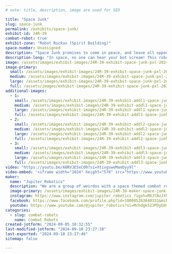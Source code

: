 ```yaml
---
# note: title, description, image are used for SEO

title: "Space Junk"
slug: space-junk
permalink: /exhibits/space-junk/
exhibit-id: 24R-39
combat-robot: true
exhibit-zone: "Robot Ruckus (Spirit Building)"
space-number: Unassigned
description: "Space Junk promises to come in peace, and leave all opponents in pieces!"
description-long: "In space, no one can hear your bot scream! This robot sent Buzz Lightyear to infinity and beyond, and he’ll do the same to you! Tighten your asteroid belts and prepare for………Space Junk!!!"
image: /assets/images/exhibit-images/24R-39-exhibit-space-junk-pxl-20240904-235549610-large.jpg
image-primary: 
  small: /assets/images/exhibit-images/24R-39-exhibit-space-junk-pxl-20240904-235549610-small.jpg
  medium: /assets/images/exhibit-images/24R-39-exhibit-space-junk-pxl-20240904-235549610-medium.jpg
  large: /assets/images/exhibit-images/24R-39-exhibit-space-junk-pxl-20240904-235549610-large.jpg
  full: /assets/images/exhibit-images/24R-39-exhibit-space-junk-pxl-20240904-235549610-full.jpg
additional-images: 
  - 1:
    small: /assets/images/exhibit-images/24R-39-exhibit-addl1-space-junk-dsc00133-small.jpeg
    medium: /assets/images/exhibit-images/24R-39-exhibit-addl1-space-junk-dsc00133-medium.jpeg
    large: /assets/images/exhibit-images/24R-39-exhibit-addl1-space-junk-dsc00133-large.jpeg
    full: /assets/images/exhibit-images/24R-39-exhibit-addl1-space-junk-dsc00133-full.jpeg
  - 2:
    small: /assets/images/exhibit-images/24R-39-exhibit-addl2-space-junk-fb-img-1717983892019-small.jpg
    medium: /assets/images/exhibit-images/24R-39-exhibit-addl2-space-junk-fb-img-1717983892019-medium.jpg
    large: /assets/images/exhibit-images/24R-39-exhibit-addl2-space-junk-fb-img-1717983892019-large.jpg
    full: /assets/images/exhibit-images/24R-39-exhibit-addl2-space-junk-fb-img-1717983892019-full.jpg
  - 3:
    small: /assets/images/exhibit-images/24R-39-exhibit-addl3-space-junk-pxl-20240608-105703269-small.jpg
    medium: /assets/images/exhibit-images/24R-39-exhibit-addl3-space-junk-pxl-20240608-105703269-medium.jpg
    large: /assets/images/exhibit-images/24R-39-exhibit-addl3-space-junk-pxl-20240608-105703269-large.jpg
    full: /assets/images/exhibit-images/24R-39-exhibit-addl3-space-junk-pxl-20240608-105703269-full.jpg
video: "https://youtu.be/A8RVJE5xC00?si=XtivgsweMambyy9l"
video-embed: '<iframe width="1024" height="576" src="https://www.youtube.com/embed/A8RVJE5xC00?feature=oembed" frameborder="0" allow="accelerometer; autoplay; clipboard-write; encrypted-media; gyroscope; picture-in-picture; web-share" referrerpolicy="strict-origin-when-cross-origin" allowfullscreen title="Combat at MakerCon ’24 - Space Junk fight recap"></iframe>'
maker: 
  name: "Jupiter Robotics"
  description: "We are a group of weirdos with a space themed combat robot! We come in peace!"
  image-primary: /assets/images/exhibit-images/24R-39-maker-space-junk-fb-img-1719693901829-medium.jpg
  instagram: https://www.instagram.com/jupiter_robotics_?igsh=MXJlNzJtM2owaHJvMQ==
  facebook: https://www.facebook.com/profile.php?id=100085263640331&mibextid=ZbWKwL
  youtube: https://www.youtube.com/@jupiter_robotics?si=Mchdgk523PDyUdvg
categories: 
  - slug: combat-robots
    name: Combat Robots
created-jotform: "2024-09-05 18:32:55"
last-modified-jotform: "2024-09-10 23:27:38"
last-exported: "2024-09-10 23:27:46"
sitemap: false

---
```

